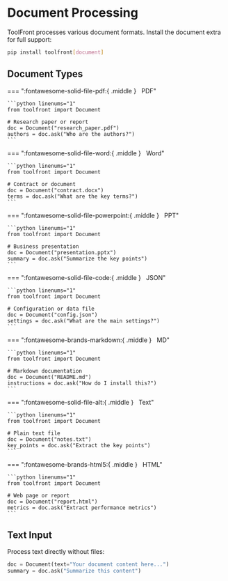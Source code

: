 # Document Processing

ToolFront processes various document formats. Install the document extra for full support:

```bash
pip install toolfront[document]
```

## Document Types

=== ":fontawesome-solid-file-pdf:{ .middle } &nbsp; PDF"

    ```python linenums="1"
    from toolfront import Document

    # Research paper or report
    doc = Document("research_paper.pdf")
    authors = doc.ask("Who are the authors?")
    ```

=== ":fontawesome-solid-file-word:{ .middle } &nbsp; Word"

    ```python linenums="1"
    from toolfront import Document

    # Contract or document
    doc = Document("contract.docx")
    terms = doc.ask("What are the key terms?")
    ```

=== ":fontawesome-solid-file-powerpoint:{ .middle } &nbsp; PPT"

    ```python linenums="1"
    from toolfront import Document

    # Business presentation
    doc = Document("presentation.pptx")
    summary = doc.ask("Summarize the key points")
    ```

=== ":fontawesome-solid-file-code:{ .middle } &nbsp; JSON"

    ```python linenums="1"
    from toolfront import Document

    # Configuration or data file
    doc = Document("config.json")
    settings = doc.ask("What are the main settings?")
    ```

=== ":fontawesome-brands-markdown:{ .middle } &nbsp; MD"

    ```python linenums="1"
    from toolfront import Document

    # Markdown documentation
    doc = Document("README.md")
    instructions = doc.ask("How do I install this?")
    ```

=== ":fontawesome-solid-file-alt:{ .middle } &nbsp; Text"

    ```python linenums="1"
    from toolfront import Document

    # Plain text file
    doc = Document("notes.txt")
    key_points = doc.ask("Extract the key points")
    ```

=== ":fontawesome-brands-html5:{ .middle } &nbsp; HTML"

    ```python linenums="1"
    from toolfront import Document

    # Web page or report
    doc = Document("report.html")
    metrics = doc.ask("Extract performance metrics")
    ```

## Text Input

Process text directly without files:

```python linenums="1"
doc = Document(text="Your document content here...")
summary = doc.ask("Summarize this content")
```